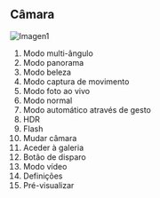 ## Câmara

![Imagen1](http://static.energysistem.com/images/manuals/42499/56dd9e6f27dff.jpg)

1. Modo multi-ângulo
2. Modo panorama
3. Modo beleza
4. Modo captura de movimento
5. Modo foto ao vivo
6. Modo normal
7. Modo automático através de gesto
8. HDR
9. Flash
10. Mudar câmara
11. Aceder à galeria
12. Botão de disparo
13. Modo vídeo
14. Definições
15. Pré-visualizar
